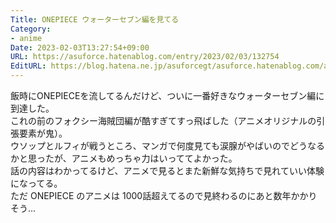 ```yaml
---
Title: ONEPIECE ウォーターセブン編を見てる
Category:
- anime
Date: 2023-02-03T13:27:54+09:00
URL: https://asuforce.hatenablog.com/entry/2023/02/03/132754
EditURL: https://blog.hatena.ne.jp/asuforcegt/asuforce.hatenablog.com/atom/entry/4207112889959914783
---
```


飯時にONEPIECEを流してるんだけど、ついに一番好きなウォーターセブン編に到達した。  
これの前のフォクシー海賊団編が酷すぎてすっ飛ばした（アニメオリジナルの引張要素が鬼）。  
ウソップとルフィが戦うところ、マンガで何度見ても涙腺がやばいのでどうなるかと思ったが、アニメもめっちゃ力はいっててよかった。  
話の内容はわかってるけど、アニメで見るとまた新鮮な気持ちで見れていい体験になってる。  
ただ ONEPIECE のアニメは 1000話超えてるので見終わるのにあと数年かかりそう...
